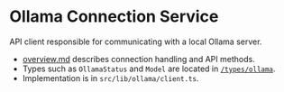 # Ollama Connection Service

API client responsible for communicating with a local Ollama server.

- [overview.md](overview.md) describes connection handling and API methods.
- Types such as `OllamaStatus` and `Model` are located in [`/types/ollama`](../../types/ollama).
- Implementation is in `src/lib/ollama/client.ts`.
